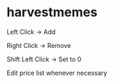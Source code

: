 # harvestmemes

Left Click       -> Add

Right Click      -> Remove

Shift Left Click -> Set to 0


Edit price list whenever necessary
